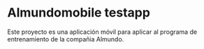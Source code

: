 # Almundomobile testapp

Este proyecto es una aplicación móvil para aplicar al programa de entrenamiento de la compañia Almundo.